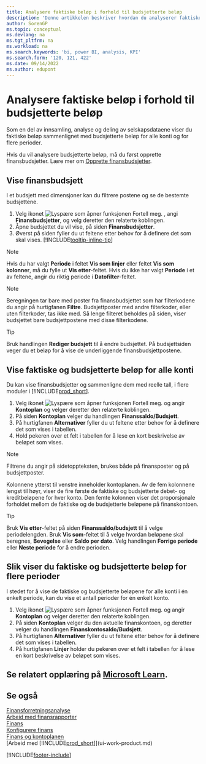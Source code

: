 ```yaml
---
title: Analysere faktiske beløp i forhold til budsjetterte beløp
description: 'Denne artikkelen beskriver hvordan du analyserer faktiske beløp kontra budsjetterte beløp som en måte å samle inn, analysere og dele selskapsopplysninger på.'
author: SorenGP
ms.topic: conceptual
ms.devlang: na
ms.tgt_pltfrm: na
ms.workload: na
ms.search.keywords: 'bi, power BI, analysis, KPI'
ms.search.form: '120, 121, 422'
ms.date: 09/14/2022
ms.author: edupont
---
```

# <a name="analyze-actual-amounts-versus-budgeted-amounts"></a><a name="analyze-actual-amounts-versus-budgeted-amounts"></a>Analysere faktiske beløp i forhold til budsjetterte beløp

Som en del av innsamling, analyse og deling av selskapsdataene viser du faktiske beløp sammenlignet med budsjetterte beløp for alle konti og for flere perioder.

Hvis du vil analysere budsjetterte beløp, må du først opprette finansbudsjetter. Lære mer om [Opprette finansbudsjetter](finance-how-create-budgets.md).

## <a name="view-a-gl-budget"></a><a name="view-a-gl-budget"></a>Vise finansbudsjett

I et budsjett med dimensjoner kan du filtrere postene og se de bestemte budsjettene.

1. Velg ikonet ![Lyspære som åpner funksjonen Fortell meg.](media/ui-search/search_small.png "Fortell hva du vil gjøre") , angi **Finansbudsjetter**, og velg deretter den relaterte koblingen.
2. Åpne budsjettet du vil vise, på siden **Finansbudsjetter**.  
3. Øverst på siden fyller du ut feltene etter behov for å definere det som skal vises. [!INCLUDE[tooltip-inline-tip](includes/tooltip-inline-tip_md.md)]

> [!NOTE]  
> Hvis du har valgt **Periode** i feltet **Vis som linjer** eller feltet **Vis som kolonner**, må du fylle ut **Vis etter**-feltet. Hvis du ikke har valgt **Periode** i et av feltene, angir du riktig periode i **Datofilter**-feltet.  

> [!NOTE]  
> Beregningen tar bare med poster fra finansbudsjettet som har filterkodene du angir på hurtigfanen **Filtre**. Budsjettposter med andre filterkoder, eller uten filterkoder, tas ikke med. Så lenge filteret beholdes på siden, viser budsjettet bare budsjettpostene med disse filterkodene.  

> [!TIP]  
> Bruk handlingen **Rediger budsjett** til å endre budsjettet. På budsjettsiden veger du et beløp for å vise de underliggende finansbudsjettpostene.

## <a name="view-actual-and-budgeted-amounts-for-all-accounts"></a><a name="view-actual-and-budgeted-amounts-for-all-accounts"></a>Vise faktiske og budsjetterte beløp for alle konti

Du kan vise finansbudsjetter og sammenligne dem med reelle tall, i flere moduler i [!INCLUDE[prod_short](includes/prod_short.md)].

1. Velg ikonet ![Lyspære som åpner funksjonen Fortell meg.](media/ui-search/search_small.png "Fortell hva du vil gjøre") og angir **Kontoplan** og velger deretter den relaterte koblingen.  
2. På siden **Kontoplan** velger du handlingen **Finanssaldo/Budsjett**.
3. På hurtigfanen **Alternativer** fyller du ut feltene etter behov for å definere det som vises i tabellen.  
4. Hold pekeren over et felt i tabellen for å lese en kort beskrivelse av beløpet som vises.

> [!NOTE]  
> Filtrene du angir på sidetoppteksten, brukes både på finansposter og på budsjettposter.

Kolonnene ytterst til venstre inneholder kontoplanen. Av de fem kolonnene lengst til høyr, viser de fire første de faktiske og budsjetterte debet- og kreditbeløpene for hver konto. Den femte kolonnen viser det proporsjonale forholdet mellom de faktiske og de budsjetterte beløpene på finanskontoen.  

> [!TIP]  
> Bruk **Vis etter**-feltet på siden **Finanssaldo/budsjett** til å velge periodelengden. Bruk **Vis som**-feltet til å velge hvordan beløpene skal beregnes, **Bevegelse** eller **Saldo per dato**. Velg handlingen **Forrige periode** eller **Neste periode** for å endre perioden.  

## <a name="to-view-actual-and-budgeted-amounts-for-several-periods"></a><a name="to-view-actual-and-budgeted-amounts-for-several-periods"></a>Slik viser du faktiske og budsjetterte beløp for flere perioder

I stedet for å vise de faktiske og budsjetterte beløpene for alle konti i én enkelt periode, kan du vise et antall perioder for én enkelt konto.  

1. Velg ikonet ![Lyspære som åpner funksjonen Fortell meg.](media/ui-search/search_small.png "Fortell hva du vil gjøre") og angir **Kontoplan** og velger deretter den relaterte koblingen.  
2. På siden **Kontoplan** velger du den aktuelle finanskontoen, og deretter velger du handlingen **Finanskontosaldo/Budsjett**.  
3. På hurtigfanen **Alternativer** fyller du ut feltene etter behov for å definere det som vises i tabellen.  
4. På hurtigfanen **Linjer** holder du pekeren over et felt i tabellen for å lese en kort beskrivelse av beløpet som vises.  

## <a name="see-related-training-at-microsoft-learn"></a><a name="see-related-training-at-microsoft-learn"></a>Se relatert opplæring på [Microsoft Learn](/learn/modules/budgets-exchange-rates-dynamics-365-business-central/index).

## <a name="see-also"></a><a name="see-also"></a>Se også

[Finansforretningsanalyse](bi.md)  
[Arbeid med finansrapporter](bi-how-work-account-schedule.md)  
[Finans](finance.md)  
[Konfigurere finans](finance-setup-finance.md)  
[Finans og kontoplanen](finance-general-ledger.md)  
[Arbeid med [!INCLUDE[prod_short](includes/prod_short.md)]](ui-work-product.md)  

[!INCLUDE[footer-include](includes/footer-banner.md)]
